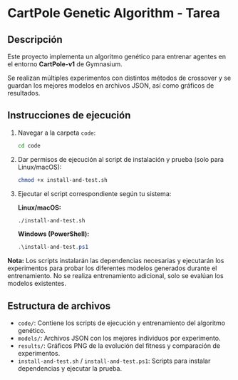 # CartPole Genetic Algorithm - Tarea

## Descripción

Este proyecto implementa un algoritmo genético para entrenar agentes en el entorno **CartPole-v1** de Gymnasium.

Se realizan múltiples experimentos con distintos métodos de crossover y se guardan los mejores modelos en archivos JSON, así como gráficos de resultados.

## Instrucciones de ejecución

1. Navegar a la carpeta `code`:
   ```bash
   cd code
   ```

2. Dar permisos de ejecución al script de instalación y prueba (solo para Linux/macOS):
   ```bash
   chmod +x install-and-test.sh
   ```

3. Ejecutar el script correspondiente según tu sistema:

   **Linux/macOS:**
   ```bash
   ./install-and-test.sh
   ```

   **Windows (PowerShell):**
   ```powershell
   .\install-and-test.ps1
   ```

**Nota:** Los scripts instalarán las dependencias necesarias y ejecutarán los experimentos para probar los diferentes modelos generados durante el entrenamiento. No se realiza entrenamiento adicional, solo se evalúan los modelos existentes.

## Estructura de archivos

- `code/`: Contiene los scripts de ejecución y entrenamiento del algoritmo genético.
- `models/`: Archivos JSON con los mejores individuos por experimento.
- `results/`: Gráficos PNG de la evolución del fitness y comparación de experimentos.
- `install-and-test.sh` / `install-and-test.ps1`: Scripts para instalar dependencias y ejecutar la prueba.